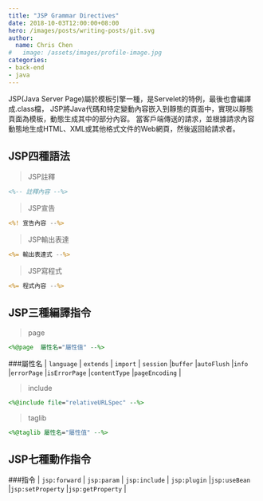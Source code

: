 ```yaml
---
title: "JSP Grammar Directives"
date: 2018-10-03T12:00:00+08:00
hero: /images/posts/writing-posts/git.svg
author:
  name: Chris Chen
#   image: /assets/images/profile-image.jpg
categories:
- back-end
- java
---
```


JSP(Java Server Page)屬於模板引擎一種，是Servelet的特例，最後也會編譯成.class檔，
JSP將Java代碼和特定變動內容嵌入到靜態的頁面中，實現以靜態頁面為模板，動態生成其中的部分內容。
當客戶端傳送的請求，並根據請求內容動態地生成HTML、XML或其他格式文件的Web網頁，然後返回給請求者。
<!--more-->
## JSP四種語法
>JSP註釋
```jsp
<%-- 註釋內容 --%>
```

>JSP宣告
```jsp
<%! 宣告內容 --%>
```

>JSP輸出表達
```jsp
<%= 輸出表達式 --%>
```

>JSP寫程式
```jsp
<%= 程式內容 --%>
```

## JSP三種編譯指令
>page
```jsp
<%@page  屬性名="屬性值" --%>
```
###屬性名
 | `language` | `extends` | `import` | `session` |`buffer` |`autoFlush` |`info` |`errorPage` |`isErrorPage` |`contentType` |`pageEncoding` |
 
 >include
 ```jsp
 <%@include file="relativeURLSpec" --%>
 ```

>taglib
 ```jsp
 <%@taglib 屬性名="屬性值" --%>
 ```

## JSP七種動作指令
###指令
 | `jsp:forward` | `jsp:param` | `jsp:include` | `jsp:plugin` |`jsp:useBean` |`jsp:setProperty` |`jsp:getProperty` |


